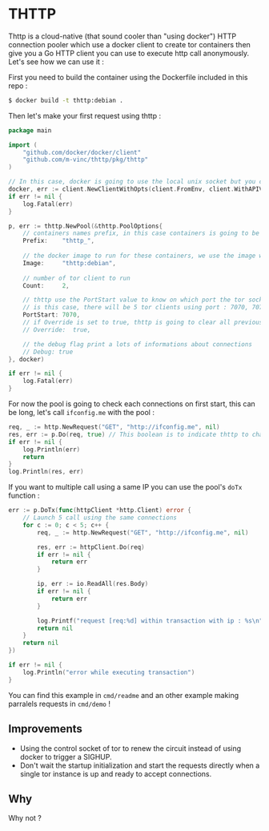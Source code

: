 # THTTP

Thttp is a cloud-native (that sound cooler than "using docker") HTTP connection pooler which use a docker client to create tor containers then give you a Go HTTP client you can use to execute http call anonymously. Let's see how we can use it :

First you need to build the container using the Dockerfile included in this repo :

```bash
$ docker build -t thttp:debian .
```

Then let's make your first request using thttp :

```go
package main

import (
    "github.com/docker/docker/client"
	"github.com/m-vinc/thttp/pkg/thttp"
)

// In this case, docker is going to use the local unix socket but you can configure this client as you want.
docker, err := client.NewClientWithOpts(client.FromEnv, client.WithAPIVersionNegotiation())
if err != nil {
    log.Fatal(err)
}

p, err := thttp.NewPool(&thttp.PoolOptions{
    // containers names prefix, in this case containers is going to be called : thttp_0, thttp_1, thttp_2, thttp_3, thttp_4
    Prefix:    "thttp_",
    
    // the docker image to run for these containers, we use the image we built above
    Image:     "thttp:debian",
    
    // number of tor client to run
    Count:     2,

    // thttp use the PortStart value to know on which port the tor sock5 will listen
    // is this case, there will be 5 tor clients using port : 7070, 7071, 7072, 7073, 7074.
    PortStart: 7070,
    // if Override is set to true, thttp is going to clear all previous containers and re-create them.
    // Override:  true,

    // the debug flag print a lots of informations about connections
    // Debug: true
}, docker)

if err != nil {
    log.Fatal(err)
}
```

For now the pool is going to check each connections on first start, this can be long, let's call `ifconfig.me` with the pool :

```Go
req, _ := http.NewRequest("GET", "http://ifconfig.me", nil)
res, err := p.Do(req, true) // This boolean is to indicate thttp to change the IP after this call
if err != nil {
    log.Println(err)
    return
}
log.Println(res, err)
```

If you want to multiple call using a same IP you can use the pool's `doTx` function :

```Go
err := p.DoTx(func(httpClient *http.Client) error {
    // Launch 5 call using the same connections
    for c := 0; c < 5; c++ {
        req, _ := http.NewRequest("GET", "http://ifconfig.me", nil)

        res, err := httpClient.Do(req)
        if err != nil {
            return err
        }

        ip, err := io.ReadAll(res.Body)
        if err != nil {
            return err
        }

        log.Printf("request [req:%d] within transaction with ip : %s\n", c, string(ip))
        return nil
    }
    return nil
})

if err != nil {
    log.Println("error while executing transaction")
}
```

You can find this example in `cmd/readme` and an other example making parralels requests in `cmd/demo` !

## Improvements

* Using the control socket of tor to renew the circuit instead of using docker to trigger a SIGHUP.
* Don't wait the startup initialization and start the requests directly when a single tor instance is up and ready to accept connections.

## Why

Why not ?



